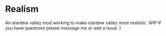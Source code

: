 # Realism
An stardew valley mod working to make stardew valley more realistic.
WIP
If you have questions please message me or add a issue :)
